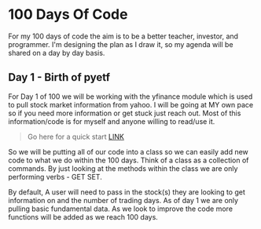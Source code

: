 # 100 Days Of Code

 For my 100 days of code the aim is to be a better teacher, investor, and programmer. I'm designing the plan as I draw it, so my agenda will be shared on a day by day basis. 

## Day 1 - Birth of pyetf
For Day 1 of 100 we will be working with the yfinance module which is used to pull stock market information from yahoo. I will be going at MY own pace so if you need more information or get stuck just reach out. Most of this information/code is for myself and anyone willing to read/use it. 

> Go here for a quick start [LINK](https://github.com/ranaroussi/yfinance)

So we will be putting all of our code into a class so we can easily add new code to what we do within the 100 days. Think of a class as a collection of commands. By just looking at the methods within the class we are only performing verbs - GET SET. 

By default, A user will need to pass in the stock(s) they are looking to get information on and the number of trading days. As of day 1 we are only pulling basic fundamental data. As we look to improve the code more functions will be added as we reach 100 days.  